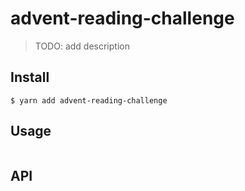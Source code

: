 # advent-reading-challenge

> TODO: add description


## Install

```
$ yarn add advent-reading-challenge
```


## Usage

```js

```


## API
